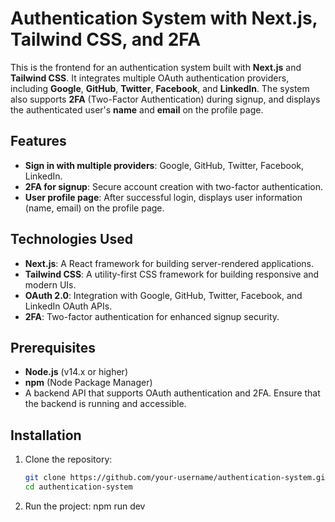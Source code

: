 # Authentication System with Next.js, Tailwind CSS, and 2FA

This is the frontend for an authentication system built with **Next.js** and **Tailwind CSS**. It integrates multiple OAuth authentication providers, including **Google**, **GitHub**, **Twitter**, **Facebook**, and **LinkedIn**. The system also supports **2FA** (Two-Factor Authentication) during signup, and displays the authenticated user's **name** and **email** on the profile page.

## Features
- **Sign in with multiple providers**: Google, GitHub, Twitter, Facebook, LinkedIn.
- **2FA for signup**: Secure account creation with two-factor authentication.
- **User profile page**: After successful login, displays user information (name, email) on the profile page.


## Technologies Used
- **Next.js**: A React framework for building server-rendered applications.
- **Tailwind CSS**: A utility-first CSS framework for building responsive and modern UIs.
- **OAuth 2.0**: Integration with Google, GitHub, Twitter, Facebook, and LinkedIn OAuth APIs.
- **2FA**: Two-factor authentication for enhanced signup security.

## Prerequisites
- **Node.js** (v14.x or higher)
- **npm** (Node Package Manager)
- A backend API that supports OAuth authentication and 2FA. Ensure that the backend is running and accessible.

## Installation

1. Clone the repository:
   ```bash
   git clone https://github.com/your-username/authentication-system.git
   cd authentication-system
2. Run the project:
    npm run dev